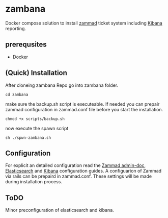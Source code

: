 # zambana
Docker compose solution to install [zammad](https://zammad.com/ "Zammad: Helpdesk-Software & Ticketsystem für Ihr Business") ticket system including [Kibana](https://www.elastic.co/de/kibana/ "Kibana: Visualisieren, Analysieren und Erkunden von Daten") reporting.

## prerequsites
- Docker

## (Quick) Installation
After cloneing zambana Repo go into zambana folder.
```
cd zambana
```
make sure the backup.sh script is executeable.
If needed you can prepair zammad configuration in zammad.conf file before you start the installation.
```
chmod +x scripts/backup.sh
```
now execute  the spawn script
```
sh ./spwn-zambana.sh
```

## Configuration
For explicit an detailed configuration read the [Zammad admin-doc](https://admin-docs.zammad.org/en/latest/ "Zammad - Documentation for administrators"), [Elasticsearch](https://www.elastic.co/guide/en/elasticsearch/reference/current/settings.html "Configuring Elasticsearch") and [Kibana](https://www.elastic.co/guide/en/kibana/current/settings.html "Configure Kibana") configuration guides.
A configuarion of Zammad via rails can be prepaird in zammad.conf. These settings will be made during installation process.

## ToDO
Minor preconfiguration of elasticsearch and kibana.
